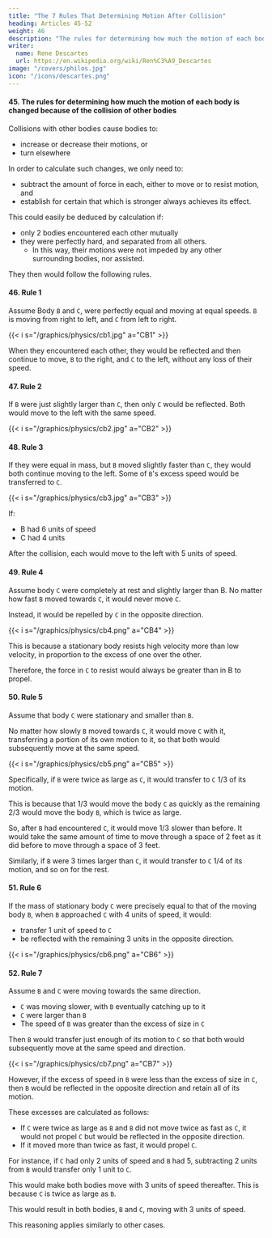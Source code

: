 ```yaml
---
title: "The 7 Rules That Determining Motion After Collision"
heading: Articles 45-52
weight: 46
description: "The rules for determining how much the motion of each body is changed because of the collision of other bodies"
writer:
  name: Rene Descartes
  url: https://en.wikipedia.org/wiki/Ren%C3%A9_Descartes
image: "/covers/philos.jpg"
icon: "/icons/descartes.png"
---
```



#### 45. The rules for determining how much the motion of each body is changed because of the collision of other bodies

Collisions with other bodies cause bodies to:
- increase or decrease their motions, or
- turn elsewhere

In order to calculate such changes, we only need to:
- subtract the amount of force in each, either to move or to resist motion, and
- establish for certain that which is stronger always achieves its effect.

This could easily be deduced by calculation if:
- only 2 bodies encountered each other mutually
- they were perfectly hard, and separated from all others.
  - In this way, their motions were not impeded by any other surrounding bodies, nor assisted.

They then would follow the following rules.


#### 46. Rule 1

Assume Body `B` and `C`, were perfectly equal and moving at equal speeds. `B` is moving from right to left, and `C` from left to right.

{{< i s="/graphics/physics/cb1.jpg" a="CB1" >}}

When they encountered each other, they would be reflected and then continue to move, `B` to the right, and `C` to the left, without any loss of their speed.


#### 47. Rule 2

If `B` were just slightly larger than `C`, then only `C` would be reflected. Both would move to the left with the same speed.

{{< i s="/graphics/physics/cb2.jpg" a="CB2" >}}


#### 48. Rule 3

If they were equal in mass, but `B` moved slightly faster than `C`, they would both continue moving to the left. Some of `B`'s excess speed would be transferred to `C`. 

{{< i s="/graphics/physics/cb3.jpg" a="CB3" >}}

If:
- B had 6 units of speed
- C had 4 units

After the collision, each would move to the left with 5 units of speed.


#### 49. Rule 4

Assume body `C` were completely at rest and slightly larger than B. No matter how fast `B` moved towards `C`, it would never move `C`.

Instead, it would be repelled by `C` in the opposite direction. 

{{< i s="/graphics/physics/cb4.png" a="CB4" >}}

This is because a stationary body resists high velocity more than low velocity, in proportion to the excess of one over the other.

Therefore, the force in `C` to resist would always be greater than in B to propel.


#### 50. Rule 5

Assume that body `C` were stationary and smaller than `B`.

No matter how slowly `B` moved towards `C`, it would move `C` with it, transferring a portion of its own motion to it, so that both would subsequently move at the same speed. 

{{< i s="/graphics/physics/cb5.png" a="CB5" >}}

Specifically, if `B` were twice as large as `C`, it would transfer to `C` 1/3 of its motion.

This is because that 1/3 would move the body `C` as quickly as the remaining 2/3 would move the body `B`, which is twice as large.

So, after `B` had encountered `C`, it would move 1/3 slower than before. It would take the same amount of time to move through a space of 2 feet as it did before to move through a space of 3 feet. 

Similarly, if `B` were 3 times larger than `C`, it would transfer to `C` 1/4 of its motion, and so on for the rest.


#### 51. Rule 6

If the mass of stationary body `C` were precisely equal to that of the moving body `B`, when `B` approached `C` with 4 units of speed, it would:
- transfer 1 unit of speed to `C`
- be reflected with the remaining 3 units in the opposite direction.

{{< i s="/graphics/physics/cb6.png" a="CB6" >}}


#### 52. Rule 7

Assume `B` and `C` were moving towards the same direction.
- `C` was moving slower, with `B` eventually catching up to it
- `C` were larger than `B` 
- The speed of `B` was greater than the excess of size in `C`

Then `B` would transfer just enough of its motion to `C` so that both would subsequently move at the same speed and direction.

{{< i s="/graphics/physics/cb7.png" a="CB7" >}}

However, if the excess of speed in `B` were less than the excess of size in `C`, then `B` would be reflected in the opposite direction and retain all of its motion. 

These excesses are calculated as follows:

- If `C` were twice as large as `B` and `B` did not move twice as fast as `C`, it would not propel `C` but would be reflected in the opposite direction.
- If it moved more than twice as fast, it would propel `C`. 

For instance, if `C` had only 2 units of speed and `B` had 5, subtracting 2 units from `B` would transfer only 1 unit to `C`. 

This would make both bodies move with 3 units of speed thereafter. This is because `C` is twice as large as `B`.

This would result in both bodies, `B` and `C`, moving with 3 units of speed.

This reasoning applies similarly to other cases. 

<!-- There is no need to prove these, as they are self-evident. -->
